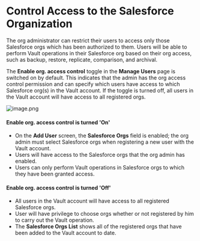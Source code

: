 # Control Access to the Salesforce Organization

The org administrator can restrict their users to access only those Salesforce orgs which has been authorized to them. Users will be able to perform Vault operations in their Salesforce org based on their org access, such as backup, restore, replicate, comparison, and archival.

The **Enable org. access control** toggle in the **Manage Users** page is switched on by default. This indicates that the admin has the org access control permission and can specify which users have access to which Salesforce org(s) in the Vault account. If the toggle is turned off, all users in the Vault account will have access to all registered orgs.

![image.png](https://cdn.document360.io/8711f4e7-c040-4616-aac9-d947f87e4619/Images/Documentation/image-V2GDLGGS.png)

#### Enable org. access control is turned 'On' <a href="#enable-org-access-control-is-turned-on" id="enable-org-access-control-is-turned-on"></a>

* On the **Add User** screen, the **Salesforce Orgs** field is enabled; the org admin must select Salesforce orgs when registering a new user with the Vault account.
* Users will have access to the Salesforce orgs that the org admin has enabled.
* Users can only perform Vault operations in Salesforce orgs to which they have been granted access.

#### Enable org. access control is turned 'Off' <a href="#enable-org-access-control-is-turned-off" id="enable-org-access-control-is-turned-off"></a>

* All users in the Vault account will have access to all registered Salesforce orgs.
* User will have privilege to choose orgs whether or not registered by him to carry out the Vault operation.
* The **Salesforce Orgs List** shows all of the registered orgs that have been added to the Vault account to date.
